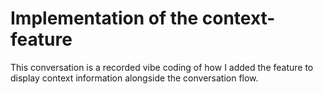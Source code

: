 # Implementation of the context-feature

This conversation is a recorded vibe coding of how I added the feature to display context information alongside the conversation flow.